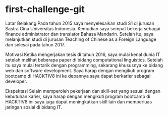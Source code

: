 # first-challenge-git

Latar Belakang
Pada tahun 2015 saya menyelesaikan studi S1 di jurusan Sastra Cina Universitas Indonesia. Kemudian saya sempat bekerja sebagai finance administrator dan translator Bahasa Mandarin. Setelah itu, saya melanjutkan studi di jurusan Teaching of Chinese as a Foreign Language dan selesai pada tahun 2017.

Motivasi
Ketika mengerjakan tesis di tahun 2016, saya mulai kenal dunia IT setelah melihat beberapa paper di bidang computational linguistics. Setelah itu saya mulai tertarik dengan programming, sekarang khususnya ke bidang web dan software development. Saya harap dengan mengikuti program bootcamp di HACKTIV8 ini ke depannya saya dapat berkarier sebagai developer.

Ekspektasi
Selain memperoleh pekerjaan dan skill-set yang sesuai dengan kebutuhan karier, saya harap dengan mengikuti program bootcamp di HACKTIV8 ini saya juga dapat meningkatkan skill lain dan memperluas jaringan sosial di bidang IT.